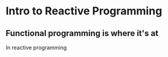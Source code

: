 # Intro to Reactive Programming

## Functional programming is where it's at

In reactive programming 
